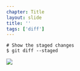 ```yaml
---
chapter: Title
layout: slide
title: ''
tags: ['diff']
---
```


	# Show the staged changes
	$ git diff --staged

<img class="diagram" src="assets/diagrams/git-diff-staged.png">

<!--
Diagram three stage thinking
(Staging -- Repo)
-->